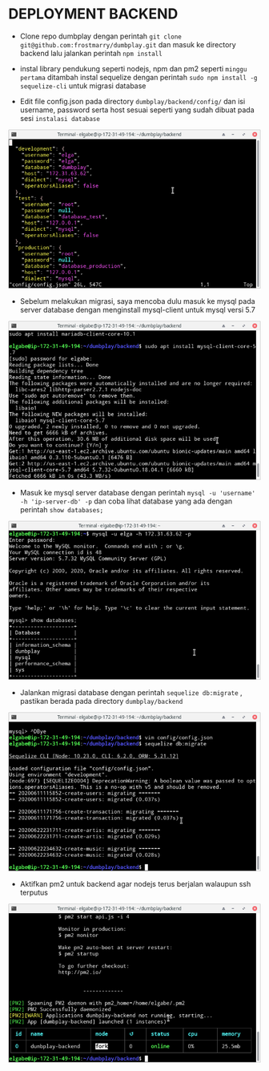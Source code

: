 # DEPLOYMENT BACKEND

- Clone repo dumbplay dengan perintah `git clone git@github.com:frostmarry/dumbplay.git` dan masuk ke directory backend lalu jalankan perintah `npm install`

- instal library pendukung seperti nodejs, npm dan pm2 seperti `minggu pertama` ditambah instal sequelize dengan perintah `sudo npm install -g sequelize-cli` untuk migrasi database

- Edit file config.json pada directory `dumbplay/backend/config/` dan isi username, password serta host sesuai seperti yang sudah dibuat pada sesi `instalasi database` 

![text](asset/1.png)

- Sebelum melakukan migrasi, saya mencoba dulu masuk ke mysql pada server database dengan menginstall mysql-client untuk mysql versi 5.7

![text](asset/2.png)

- Masuk ke mysql server database dengan perintah `mysql -u 'username' -h 'ip-server-db' -p` dan coba lihat database yang ada dengan perintah `show databases; `

![text](asset/3.png)

- Jalankan migrasi database dengan perintah `sequelize db:migrate` , pastikan berada pada directory `dumbplay/backend`

![text](asset/4.png)

- Aktifkan pm2 untuk backend agar nodejs terus berjalan walaupun ssh terputus

![text](asset/5.png)